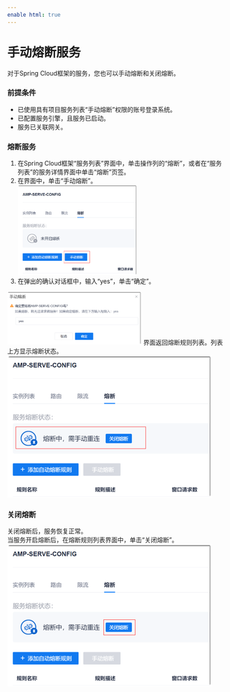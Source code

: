```yaml
---
enable html: true
---
```

# 手动熔断服务

对于Spring Cloud框架的服务，您也可以手动熔断和关闭熔断。

### 前提条件
* 已使用具有项目服务列表“手动熔断”权限的账号登录系统。
* 已配置服务引擎，且服务已启动。
* 服务已关联网关。

### 熔断服务
1. 在Spring Cloud框架“服务列表”界面中，单击操作列的“熔断”，或者在“服务列表”的服务详情界面中单击“熔断”页签。       
2. 在界面中，单击“手动熔断”。          
   <img src="fig/应用管理-熔断-手动.png" style="zoom:30%">          
3. 在弹出的确认对话框中，输入“yes”，单击“确定”。           
  <img src="fig/应用管理-熔断-手动-02.png" style="zoom:30%">         
界面返回熔断规则列表。列表上方显示熔断状态。             
<img src="fig/应用管理-熔断-手动-03.png" style="zoom:50%">          

### 关闭熔断          
关闭熔断后，服务恢复正常。       
当服务开启熔断后，在熔断规则列表界面中，单击“关闭熔断”。      
<img src="fig/应用管理-熔断-关闭.png" style="zoom:50%">         
